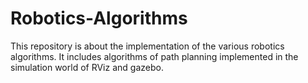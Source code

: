 # Robotics-Algorithms
This repository is about the implementation of the various robotics algorithms. It includes algorithms of path planning implemented in the simulation world of RViz and gazebo.
